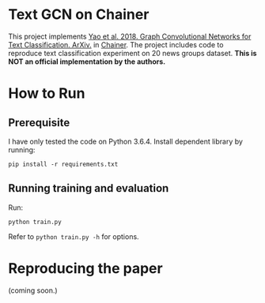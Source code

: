 # Text GCN on Chainer

This project implements [Yao et al. 2018. Graph Convolutional Networks for Text Classification. ArXiv.](https://arxiv.org/abs/1809.05679) in [Chainer](https://chainer.org/).
The project includes code to reproduce text classification experiment on 20 news groups dataset. **This is NOT an official implementation by the authors.**

# How to Run

## Prerequisite

I have only tested the code on Python 3.6.4. Install dependent library by running:

```
pip install -r requirements.txt
```

## Running training and evaluation

Run:

```
python train.py
```

Refer to `python train.py -h` for options.


# Reproducing the paper

(coming soon.)